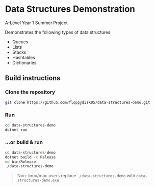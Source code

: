 # Data Structures Demonstration
A-Level Year 1 Summer Project

Demonstrates the following types of data structures
- Queues
- Lists
- Stacks
- Hashtables
- Dictionaries

## Build instructions
### Clone the repository
```bash
git clone https://github.com/floppydisk05/data-structures-demo.git
```

### Run
```bash
cd data-structures-demo
dotnet run
```

### ...or build & run
```bash
cd data-structures-demo
dotnet build -c Release
cd bin/Release
./data-structures-demo
```

> Non-linux/mac users replace `./data-structures-demo` with `data-structures-demo.exe`